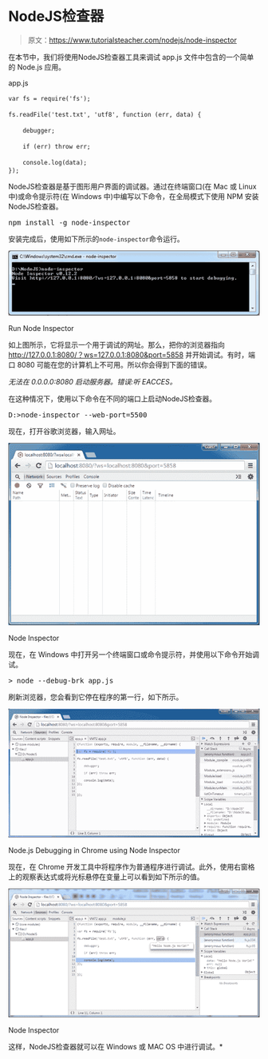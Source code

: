 # NodeJS检查器

> 原文：<https://www.tutorialsteacher.com/nodejs/node-inspector>

在本节中，我们将使用NodeJS检查器工具来调试 app.js 文件中包含的一个简单的 Node.js 应用。

app.js 

```
var fs = require('fs');

fs.readFile('test.txt', 'utf8', function (err, data) {

    debugger;

    if (err) throw err;

    console.log(data);
}); 
```

NodeJS检查器是基于图形用户界面的调试器。通过在终端窗口(在 Mac 或 Linux 中)或命令提示符(在 Windows 中)中编写以下命令，在全局模式下使用 NPM 安装NodeJS检查器。

<samp>npm install -g node-inspector</samp>

安装完成后，使用如下所示的`node-inspector`命令运行。

[![node inspector](img/c40c5fb5008577c37ca1431657438cc5.png)](../../Content/images/nodejs/node-inspector.png)

Run Node Inspector



如上图所示，它将显示一个用于调试的网址。那么，把你的浏览器指向 http://127.0.0.1:8080/？ws=127.0.0.1:8080&port=5858 并开始调试。有时，端口 8080 可能在您的计算机上不可用。所以你会得到下面的错误。

*无法在 0.0.0.0:8080 启动服务器。错误:听 EACCES。*

在这种情况下，使用以下命令在不同的端口上启动NodeJS检查器。

<samp>D:\>node-inspector --web-port=5500</samp>

现在，打开谷歌浏览器，输入网址。

[![](img/0637640210e5a87d016fb71a67e841f2.png)](../../Content/images/nodejs/node-debug-in-chrome.png)

Node Inspector



现在，在 Windows 中打开另一个终端窗口或命令提示符，并使用以下命令开始调试。

<samp>> node --debug-brk app.js</samp>

刷新浏览器，您会看到它停在程序的第一行，如下所示。

[![Node.js Debugging in Chrome using Node Inspector](img/7db89aeb10b767a796e720e019b4a52e.png)](../../Content/images/nodejs/node-debug-in-chrome2.png)

Node.js Debugging in Chrome using Node Inspector



现在，在 Chrome 开发工具中将程序作为普通程序进行调试。此外，使用右窗格上的观察表达式或将光标悬停在变量上可以看到如下所示的值。

[![](img/1661f7c46229144a6e88d439062033d9.png)](../../Content/images/nodejs/node-debug-in-chrome3.png)

Node Inspector



这样，NodeJS检查器就可以在 Windows 或 MAC OS 中进行调试。*